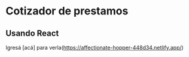 # Cotizador de prestamos
## Usando React
Igresá [acá] para verla(https://affectionate-hopper-448d34.netlify.app/)
